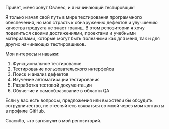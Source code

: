 Привет, меня зовут Ованес, и я начинающий тестировщик!

Я только начал свой путь в мире тестирования программного обеспечения, но моя страсть к обнаружению дефектов и улучшению качества продукта не знает границ. 
В этом репозитории я хочу поделиться своими достижениями, проектами и учебными материалами, которые могут быть полезными как для меня, так и для других начинающих тестировщиков.

Мои интересы и навыки:
  1. Функциональное тестирование
  2. Тестирование пользовательского интерфейса
  3. Поиск и анализ дефектов
  4. Изучение автоматизации тестирования
  5. Разработка тестовой документации
  6. Обучение и самообразование в области QA

Если у вас есть вопросы, предложения или вы хотели бы обсудить сотрудничество, не стесняйтесь связаться со мной через мои контакты в профиле GitHub.

Спасибо, что заглянули в мой репозиторий.
